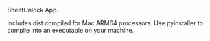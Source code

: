 SheetUnlock App.

Includes dist compiled for Mac ARM64 processors. Use pyinstaller to compile into an executable on your machine.
